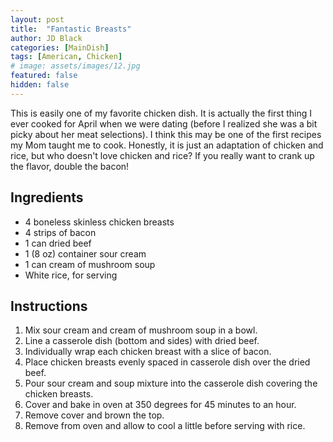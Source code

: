 ```yaml
---
layout: post
title:  "Fantastic Breasts"
author: JD Black
categories: [MainDish]
tags: [American, Chicken]
# image: assets/images/12.jpg
featured: false
hidden: false
---
```


This is easily one of my favorite chicken dish.  It is actually the first thing I ever cooked for April when we were dating (before I realized she was a bit picky about her meat selections).  I think this may be one of the first recipes my Mom taught me to cook.  Honestly, it is just an adaptation of chicken and rice, but who doesn't love chicken and rice?  If you really want to crank up the flavor, double the bacon!

## Ingredients
- 4 boneless skinless chicken breasts
- 4 strips of bacon
- 1 can dried beef
- 1 (8 oz) container sour cream
- 1 can cream of mushroom soup
- White rice, for serving

## Instructions
1. Mix sour cream and cream of mushroom soup in a bowl.
1. Line a casserole dish (bottom and sides) with dried beef.
1. Individually wrap each chicken breast with a slice of bacon.
1. Place chicken breasts evenly spaced in casserole dish over the dried beef.
1. Pour sour cream and soup mixture into the casserole dish covering the chicken breasts.
1. Cover and bake in oven at 350 degrees for 45 minutes to an hour.
1. Remove cover and brown the top.
1. Remove from oven and allow to cool a little before serving with rice.
